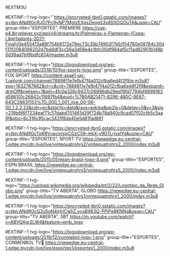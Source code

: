 #EXTM3U

#EXTINF:-1 tvg-logo=" https://encrypted-tbn0.gstatic.com/images?q=tbn:ANd9GcRJO7Pc9yNP7MgtzEXqsZIexgS3x8SXOQOuTA&usqp=CAU" group-title="ESPORTES", PREMIERE
https://use-p4.lbryplayer.xyz/api/v4/streams/tc/Palmeiras-x-Flamengo-(Copa-Libertadores-2021-Final)/0e455413a88f754b6172e79ec73c35b74902f7b6/f54760e58784c30df31f2084086202d7bd4df3cc56a3d58e4c1bfc00df984af5cf1ad82901b148b0d39ad7bf8bdfc834/master.m3u8

#EXTINF:-1 tvg-logo="https://logodownload.org/wp-content/uploads/2018/10/fox-sports-logo.png" group-title="ESPORTES", FOX SPORT
https://content-asae1-up-1.uplynk.com/channel/7889811e7efb47f4a012cfba6ed4f2f9/e.m3u8?exp=1632787862&ct=c&cid=7889811e7efb47f4a012cfba6ed4f2f9&expand=drmOff&nielsen=1&iph=4fc0a326c9437c06996db29ed19fd7794bf6899163d586101c26842c11697fb4&euid=%7B0AB21471-8296-480C-8E67-643C28831153%7D_000_1_001_live_00-06-00_1.2.2.23&cdn=ec&stgcfg=datg&rays=edcba&pp2ip=0&delay=0&v=3&sig=219b6f6f7234eaf71c57dabd701461d29f724b78a940c9cad07f02cfb5c5aa9f&pbs=6c316c95cac3431f8da40e5d81fad891

#EXTINF:-1 tvg-logo="https://encrypted-tbn0.gstatic.com/images?q=tbn:ANd9GcToKRVupcvrsjxCGzC59-mkX-y9D7LrjxslYg&usqp=CAU" group-title="ESPORTES", SPORT TV 
https://newedge.eu-central-1.edge.mycdn.live/live/vintequatrohrs2/vintequatrohrs2_2000/index.m3u8

#EXTINF:-1 tvg-logo="https://logodownload.org/wp-content/uploads/2015/05/espn-brasil-logo-4.png"
group-title="ESPORTES", ESPN BRASIL 
https://newedge.eu-central-1.edge.mycdn.live/live/vintequatrohrs5/vintequatrohrs5_2000/index.m3u8

#EXTINF:-1 tvg-logo="https://upload.wikimedia.org/wikipedia/pt/2/22/Logotipo_da_Rede_Globo.png" group-title="TV ABERTA", GLOBO
https://newedge.eu-central-1.edge.mycdn.live/live/vintequatrohrs1/vintequatrohrs1_2000/index.m3u8

#EXTINF:-1 tvg-logo="https://encrypted-tbn0.gstatic.com/images?q=tbn:ANd9GcQ2u5gNibHrlCwIiZ_vcsBX63Q-PPiPe8KNNg&usqp=CAU" group-title="TV ABERTA", SBT
https://m.youtube.com/watch?v=ABVQXgr2LW4&feature=emb_logo

#EXTINF:-1 tvg-logo="https://logodownload.org/wp-content/uploads/2019/12/conmebol-logo-1.png" group-title="ESPORTES", CONMENBOL TV🤢
https://newedge.eu-central-1.edge.mycdn.live/live/esportes1/esportes1_2000/index.m3u8
